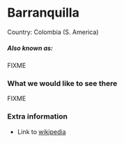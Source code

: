 # Barranquilla

Country: Colombia (S. America)

##### Also known as:

FIXME

### What we would like to see there

FIXME

### Extra information

- Link to [wikipedia](https://wikipedia.com/FIXME)
